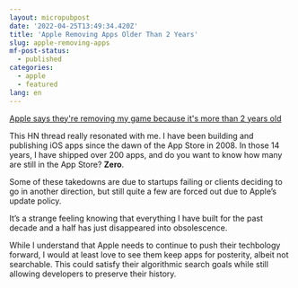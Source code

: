 ```yaml
---
layout: micropubpost
date: '2022-04-25T13:49:34.420Z'
title: 'Apple Removing Apps Older Than 2 Years'
slug: apple-removing-apps
mf-post-status:
  - published
categories:
  - apple
  - featured
lang: en
---
```

[Apple says they&#39;re removing my game because it&#39;s more than 2 years old](https://news.ycombinator.com/item?id=31135972)

This HN thread really resonated with me. I have been building and publishing iOS apps since the dawn of the App Store in 2008. In those 14 years, I have shipped over 200 apps, and do you want to know how many are still in the App Store? **Zero**. 

Some of these takedowns are due to startups failing or clients deciding to go in another direction, but still quite a few are forced out due to Apple’s update policy. 

It’s a strange feeling knowing that everything I have built for the past decade and a half has just disappeared into obsolescence. 

While I understand that Apple needs to continue to push their techbology forward, I would at least love to see them keep apps for posterity, albeit not searchable. This could satisfy their algorithmic search goals while still allowing developers to preserve their history. 
